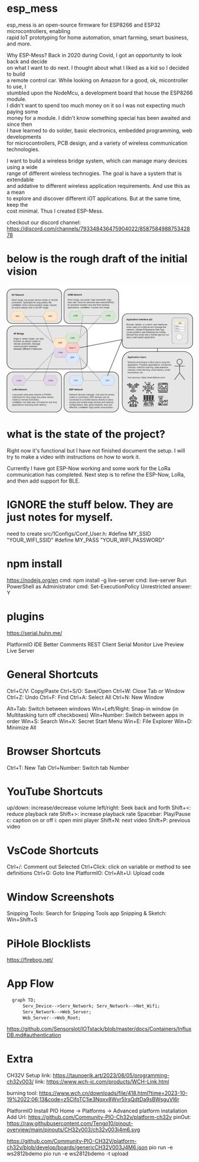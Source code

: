 # esp_mess
esp_mess is an open-source firmware for ESP8266 and ESP32 microcontrollers, enabling\
rapid IoT prototyping for home automation, smart farming, smart business, and more. 

Why ESP-Mess? Back in 2020 during Covid, I got an opportunity to look back and decide\
on what I want to do next. I thought about what I liked as a kid so I decided to build\
a remote control car. While looking on Amazon for a good, ok, micontroller to use, I\
stumbled upon the NodeMcu, a development board that house the ESP8266 module.\
I didn't want to spend too much money on it so I was not expecting much paying some\
money for a module. I didn't know something special has been awaited and since then\
I have learned to do solder, basic electronics, embedded  programming, web developments\
for microcontrollers, PCB design, and a variety of wireless communication technologies.

I want to build a wireless bridge system, which can manage many devices using a wide\
range of different wireless technogies. The goal is have a system that is extendable\
and addative to different wireless application requirements. And use this as a mean\
to explore and discover different iOT applications. But at the same time, keep the\
cost minimal. Thus I created ESP-Mess.

checkout our discord channel: 
https://discord.com/channels/793348436475904022/858758498875342878

# below is the rough draft of the initial vision
![Alt text](projectFirefly_4.png)

# what is the state of the project?
Right now it's functional but I have not finished document the setup. 
I will try to make a video with instructions on how to work it.

Currently I have got ESP-Now working and some work for the LoRa communication has completed.
Next step is to refine the ESP-Now, LoRa, and then add support for BLE.

# IGNORE the stuff below. They are just notes for myself.
need to create
src/1Configs/Conf_User.h:
#define MY_SSID "YOUR_WIFI_SSID"
#define MY_PASS "YOUR_WIFI_PASSWORD"

# npm install
https://nodejs.org/en
cmd: npm install -g live-server
cmd: live-server
Run PowerShell as Administrator
cmd: Set-ExecutionPolicy Unrestricted
answer: Y

# plugins
https://serial.huhn.me/

PlatformIO IDE
Better Comments
REST Client
Serial Monitor
Live Preview
Live Server

# General Shortcuts
Ctrl+C/V: Copy/Paste
Ctrl+S/O: Save/Open
Ctrl+W: Close Tab or Window
Ctrl+Z: Undo
Ctrl+F: Find
Ctrl+A: Select All
Ctrl+N: New Window

Alt+Tab: Switch between windows
Win+Left/Right: Snap-in window (in Multitasking turn off checkboxes)
Win+Number: Switch between apps in order
Win+S: Search
Win+X: Secret Start Menu
Win+E: File Explorer
Win+D: Minimize All

# Browser Shortcuts
Ctrl+T: New Tab 
Ctrl+Number: Switch tab Number

# YouTube Shortcuts
up/down: increase/decrease volume
left/right: Seek back and forth
Shift+<: reduce playback rate
Shift+>: increase playback rate
Spacebar: Play/Pause
c: caption on or off
i: open mini player
Shift+N: next video
Shift+P: previous video

# VsCode Shortcuts
Ctrl+/: Comment out Selected
Ctrl+Click: click on variable or method to see definitions
Ctrl+G: Goto line
PlatformIO: Ctrl+Alt+U: Upload code

# Window Screenshots
Snipping Tools: Search for Snipping Tools app
Snipping & Sketch: Win+Shift+S

# PiHole Blocklists
https://firebog.net/


# App Flow
```mermaid
  graph TD;
      Serv_Device-->Serv_Network; Serv_Network-->Net_Wifi;
      Serv_Network-->Web_Server;
      Web_Server-->Web_Root;
```

https://github.com/SensorsIot/IOTstack/blob/master/docs/Containers/InfluxDB.md#authentication


# Extra
CH32V Setup
link: https://taunoerik.art/2023/08/05/programming-ch32v003/
link: https://www.wch-ic.com/products/WCH-Link.html

burning tool: https://www.wch.cn/downloads/file/418.html?time=2023-10-19%2022:06:13&code=z5CifoTC1ie3Nqxv8Wvr5IrsQdtDa9sBWsguVl6r

PlatformIO Install
PIO Home -> Platforms -> Advanced platform installation
Add Url: https://github.com/Community-PIO-Ch32v/platform-ch32v
pinOut: https://raw.githubusercontent.com/Tengo10/pinout-overview/main/pinouts/CH32v003/ch32v003j4m6.svg

https://github.com/Community-PIO-CH32V/platform-ch32v/blob/develop/boards/genericCH32V003J4M6.json
pio run -e ws2812bdemo
pio run -e ws2812bdemo -t upload
